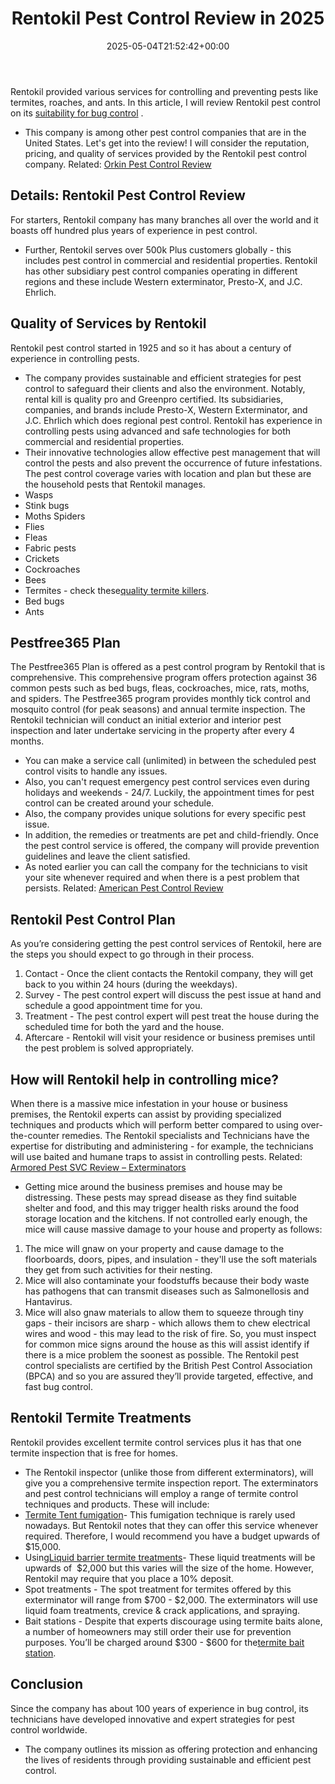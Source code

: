 ﻿---
layout: post
title: Rentokil Pest Control Review in 2025
date: '2025-05-04T21:52:42+00:00'
categories:
- Fleas
- Product Reviews
tags: []
slug: /rentokil-pest-control-review/
lastmod: 2025-05-07T12:21:28+03:00
---

Rentokil provided various services for controlling and preventing pests like termites, roaches, and ants.
In this article, I will review Rentokil pest control on its
[suitability for bug control](https://pestpolicy.com/pest-control-near-me/)
.
- This company is among other pest control companies that are in the United States.
Let's get into the review!
I will consider the reputation, pricing, and quality of services provided by the Rentokil pest control company.
Related:
[Orkin Pest Control Review](https://pestpolicy.com/orkin-pest-control-review/)
## Details: Rentokil Pest Control Review
For starters, Rentokil company has many branches all over the world and it boasts off hundred plus years of experience in pest control.
- Further, Rentokil serves over 500k Plus customers globally - this includes pest control in commercial and residential properties.
Rentokil has other subsidiary pest control companies operating in different regions and these include Western exterminator, Presto-X, and J.C. Ehrlich.
## Quality of Services by Rentokil
Rentokil pest control started in 1925 and so it has about a century of experience in controlling pests.
- The company provides sustainable and efficient strategies for pest control to safeguard their clients and also the environment.
Notably, rental kill is quality pro and Greenpro certified.
Its subsidiaries, companies, and brands include Presto-X, Western Exterminator, and J.C. Ehrlich which does regional pest control.
Rentokil has experience in controlling pests using advanced and safe technologies for both commercial and residential properties.
- Their innovative technologies allow effective pest management that will control the pests and also prevent the occurrence of future infestations.
The pest control coverage varies with location and plan but these are the household pests that Rentokil manages.
- Wasps
- Stink bugs
- Moths Spiders
- Flies
- Fleas
- Fabric pests
- Crickets
- Cockroaches
- Bees
- Termites - check these[quality termite killers](https://pestpolicy.com/best-termite-killer/).
- Bed bugs
- Ants
## Pestfree365 Plan
The Pestfree365 Plan is offered as a pest control program by Rentokil that is comprehensive.
This comprehensive program offers protection against 36 common pests such as bed bugs, fleas, cockroaches, mice, rats, moths, and spiders.
The Pestfree365 program provides monthly tick control and mosquito control (for peak seasons) and annual termite inspection.
The Rentokil technician will conduct an initial exterior and interior pest inspection and later undertake servicing in the property after every 4 months.
- You can make a service call (unlimited) in between the scheduled pest control visits to handle any issues.
- Also, you can't request emergency pest control services even during holidays and weekends - 24/7.
Luckily, the appointment times for pest control can be created around your schedule.
- Also, the company provides unique solutions for every specific pest issue.
- In addition, the remedies or treatments are pet and child-friendly.
Once the pest control service is offered, the company will provide prevention guidelines and leave the client satisfied.
- As noted earlier you can call the company for the technicians to visit your site whenever required and when there is a pest problem that persists.
Related:
[American Pest Control Review](https://pestpolicy.com/american-pest-review/)
## Rentokil Pest Control Plan
As you’re considering getting the pest control services of Rentokil, here are the steps you should expect to go through in their process.
1. Contact - Once the client contacts the Rentokil company, they will get back to you within 24 hours (during the weekdays).
2. Survey - The pest control expert will discuss the pest issue at hand and schedule a good appointment time for you.
3. Treatment - The pest control expert will pest treat the house during the scheduled time for both the yard and the house.
4. Aftercare - Rentokil will visit your residence or business premises until the pest problem is solved appropriately.
## How will Rentokil help in controlling mice?
When there is a massive mice infestation in your house or business premises, the Rentokil experts can assist by providing specialized techniques and products which will perform better compared to using over-the-counter remedies.
The Rentokil specialists and Technicians have the expertise for distributing and administering - for example, the technicians will use baited and humane traps to assist in controlling pests.
Related:
[Armored Pest SVC Review – Exterminators](https://pestpolicy.com/armored-pest-svc-review/)
- Getting mice around the business premises and house may be distressing. These pests may spread disease as they find suitable shelter and food, and this may trigger health risks around the food storage location and the kitchens.
If not controlled early enough, the mice will cause massive damage to your house and property as follows:
1. The mice will gnaw on your property and cause damage to the floorboards, doors, pipes, and insulation - they'll use the soft materials they get from such activities for their nesting.
2. Mice will also contaminate your foodstuffs because their body waste has pathogens that can transmit diseases such as Salmonellosis and Hantavirus.
3. Mice will also gnaw materials to allow them to squeeze through tiny gaps - their incisors are sharp - which allows them to chew electrical wires and wood - this may lead to the risk of fire.
So, you must inspect for common mice signs around the house as this will assist identify if there is a mice problem the soonest as possible.
The Rentokil pest control specialists are certified by the British Pest Control Association (BPCA) and so you are assured they’ll provide targeted, effective, and fast bug control.
## Rentokil Termite Treatments
Rentokil provides excellent termite control services plus it has that one termite inspection that is free for homes.
- The Rentokil inspector (unlike those from different exterminators), will give you a comprehensive termite inspection report.
The exterminators and pest control technicians will employ a range of termite control techniques and products. These will include:
- [Termite Tent fumigation](https://pestpolicy.com/termite-fumigation/)- This fumigation technique is rarely used nowadays. But Rentokil notes that they can offer this service whenever required. Therefore, I would recommend you have a budget upwards of $15,000.
- Using[Liquid barrier termite treatments](https://pestpolicy.com/soil-treatment-for-termites/)- These liquid treatments will be upwards of  $2,000 but this varies will the size of the home. However, Rentokil may require that you place a 10% deposit.
- Spot treatments - The spot treatment for termites offered by this exterminator will range from $700 - $2,000. The exterminators will use liquid foam treatments, crevice & crack applications, and spraying.
- Bait stations - Despite that experts discourage using termite baits alone, a number of homeowners may still order their use for prevention purposes. You’ll be charged around $300 - $600 for the[termite bait station](https://pestpolicy.com/best-termite-bait-stations/).
## Conclusion
Since the company has about 100 years of experience in bug control, its technicians have developed innovative and expert strategies for pest control worldwide.
- The company outlines its mission as offering protection and enhancing the lives of residents through providing sustainable and efficient pest control.